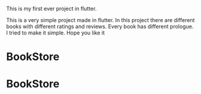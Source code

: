 This is my first ever project in flutter. 

This is a very simple project made in flutter. In this project there are different books with different
ratings and reviews. Every book has different prologue. I tried to make it simple. Hope you like it
# BookStore
# BookStore
